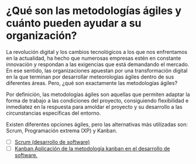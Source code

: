 # ¿Qué son las metodologías ágiles y cuánto pueden ayudar a su organización?
La revolución digital y los cambios tecnológicos a los que nos enfrentamos en la actualidad, ha hecho que numerosas empresas estén en constante innovación y respondan a las exigencias que está demandando el mercado. En ese sentido, las organizaciones apuestan por una transformación digital en la que terminan por desarrollar meteorologías ágiles dentro de sus diferentes áreas. Pero, ¿qué son exactamente las metodologías ágiles?

Por definición, las metodologías ágiles son aquellas que permiten adaptar la forma de trabajo a las condiciones del proyecto, consiguiendo flexibilidad e inmediatez en la respuesta para amoldar el proyecto y su desarrollo a las circunstancias específicas del entorno.

Existen diferentes opciones ágiles, pero las alternativas más utilizadas son: 
Scrum, Programación extrema (XP) y Kanban.

* [ ] [Scrum (desarrollo de software)](https://www.atlassian.com/es/agile/scrum)
* [ ] [Kanban Aplicación de la metodología kanban en el desarrollo de software.](https://www.atlassian.com/es/agile/kanban)